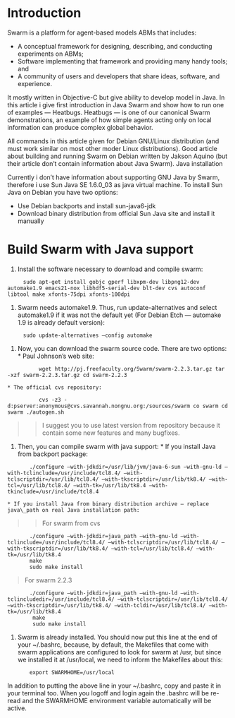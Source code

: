 # Introduction #

Swarm is a platform for agent-based models ABMs that includes:

  * A conceptual framework for designing, describing, and conducting experiments on ABMs;
  * Software implementing that framework and providing many handy tools; and
  * A community of users and developers that share ideas, software, and experience.

It mostly written in Objective-C but give ability to develop model in Java. In this article i give first introduction in Java Swarm and show how to run one of examples — Heatbugs. Heatbugs — is one of our canonical Swarm demonstrations, an example of how simple agents acting only on local information can produce complex global behavior.

All commands in this article given for Debian GNU/Linux distribution (and must work similar on most other moder Linux distributions). Good article about building and running Swarm on Debian written by Jakson Aquino (but their article don’t contain information about Java Swarm).
Java installation

Currently i don’t have information about supporting GNU Java by Swarm, therefore i use Sun Java SE 1.6.0\_03 as java virtual machine. To install Sun Java on Debian you have two options:
  * Use Debian backports and install sun-java6-jdk
  * Download binary distribution from official Sun Java site and install it manually

# Build Swarm with Java support #
  1. Install the software necessary to download and compile swarm:
```
     sudo apt-get install gobjc gperf libxpm-dev libpng12-dev automake1.9 emacs21-nox libhdf5-serial-dev blt-dev cvs autoconf libtool make xfonts-75dpi xfonts-100dpi
```
  1. Swarm needs automake1.9. Thus, run update-alternatives and select automake1.9 if it was not the default yet (For Debian Etch — automake 1.9 is already default version):
```
     sudo update-alternatives —config automake
```

  1. Now, you can download the swarm source code. There are two options:
    * Paul Johnson’s web site:
```
          wget http://pj.freefaculty.org/Swarm/swarm-2.2.3.tar.gz tar -xzf swarm-2.2.3.tar.gz cd swarm-2.2.3
```
    * The official cvs repository:
```
          cvs -z3 -d:pserver:anonymous@cvs.savannah.nongnu.org:/sources/swarm co swarm cd swarm ./autogen.sh
```
> > I suggest you to use latest version from repository because it contain some new features and many bugfixes.

  1. Then, you can compile swarm with java support:
    * If you install Java from backport package:
```
       ./configure —with-jdkdir=/usr/lib/jvm/java-6-sun —with-gnu-ld —with-tclinclude=/usr/include/tcl8.4/ —with-tclscriptdir=/usr/lib/tcl8.4/ —with-tkscriptdir=/usr/lib/tk8.4/ —with-tcl=/usr/lib/tcl8.4/ —with-tk=/usr/lib/tk8.4 —with-tkinclude=/usr/include/tcl8.4
```
    * If you install Java from binary distribution archive — replace java\_path on real Java installation path:
> > For swarm from cvs
```
       ./configure —with-jdkdir=java_path —with-gnu-ld —with-tclinclude=/usr/include/tcl8.4/ —with-tclscriptdir=/usr/lib/tcl8.4/ —with-tkscriptdir=/usr/lib/tk8.4/ —with-tcl=/usr/lib/tcl8.4/ —with-tk=/usr/lib/tk8.4
       make
       sudo make install
```


> For swarm 2.2.3
```
       ./configure —with-jdkdir=java_path —with-gnu-ld —with-tclincludedir=/usr/include/tcl8.4/ —with-tclscriptdir=/usr/lib/tcl8.4/ —with-tkscriptdir=/usr/lib/tk8.4/ —with-tcldir=/usr/lib/tcl8.4/ —with-tk=/usr/lib/tk8.4
        make 
        sudo make install
```

  1. Swarm is already installed. You should now put this line at the end of your ~/.bashrc, because, by default, the Makefiles that come with swarm applications are configured to look for swarm at /usr, but since we installed it at /usr/local, we need to inform the Makefiles about this:
```
       export SWARMHOME=/usr/local
```

In addition to putting the above line in your ~/.bashrc, copy and paste it in your terminal too. When you logoff and login again the .bashrc will be re-read and the SWARMHOME environment variable automatically will be active.